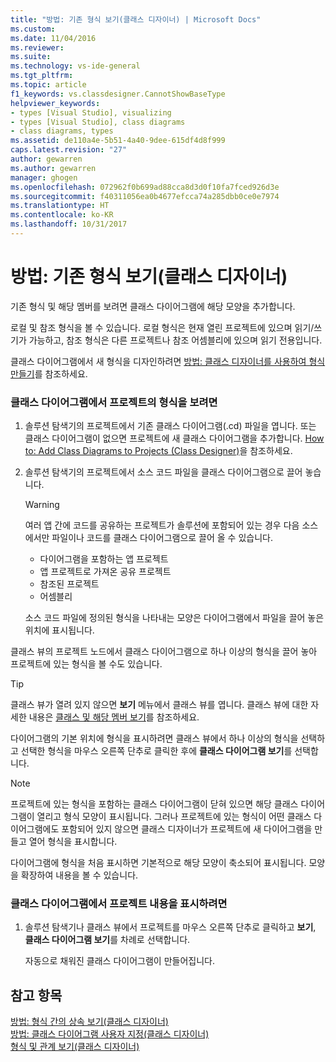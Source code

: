 ```yaml
---
title: "방법: 기존 형식 보기(클래스 디자이너) | Microsoft Docs"
ms.custom: 
ms.date: 11/04/2016
ms.reviewer: 
ms.suite: 
ms.technology: vs-ide-general
ms.tgt_pltfrm: 
ms.topic: article
f1_keywords: vs.classdesigner.CannotShowBaseType
helpviewer_keywords:
- types [Visual Studio], visualizing
- types [Visual Studio], class diagrams
- class diagrams, types
ms.assetid: de110a4e-5b51-4a40-9dee-615df4d8f999
caps.latest.revision: "27"
author: gewarren
ms.author: gewarren
manager: ghogen
ms.openlocfilehash: 072962f0b699ad88cca8d3d0f10fa7fced926d3e
ms.sourcegitcommit: f40311056ea0b4677efcca74a285dbb0ce0e7974
ms.translationtype: HT
ms.contentlocale: ko-KR
ms.lasthandoff: 10/31/2017
---
```

# <a name="how-to-view-existing-types-class-designer"></a>방법: 기존 형식 보기(클래스 디자이너)
기존 형식 및 해당 멤버를 보려면 클래스 다이어그램에 해당 모양을 추가합니다.  
  
 로컬 및 참조 형식을 볼 수 있습니다. 로컬 형식은 현재 열린 프로젝트에 있으며 읽기/쓰기가 가능하고, 참조 형식은 다른 프로젝트나 참조 어셈블리에 있으며 읽기 전용입니다.  
  
 클래스 다이어그램에서 새 형식을 디자인하려면 [방법: 클래스 디자이너를 사용하여 형식 만들기](../ide/how-to-create-types-by-using-class-designer.md)를 참조하세요.  
  
### <a name="to-see-types-in-a-project-on-a-class-diagram"></a>클래스 다이어그램에서 프로젝트의 형식을 보려면  
  
1.  솔루션 탐색기의 프로젝트에서 기존 클래스 다이어그램(.cd) 파일을 엽니다. 또는 클래스 다이어그램이 없으면 프로젝트에 새 클래스 다이어그램을 추가합니다. [How to: Add Class Diagrams to Projects (Class Designer)](../ide/how-to-add-class-diagrams-to-projects-class-designer.md)을 참조하세요.  
  
2.  솔루션 탐색기의 프로젝트에서 소스 코드 파일을 클래스 다이어그램으로 끌어 놓습니다.  
  
    > [!WARNING]
    >  여러 앱 간에 코드를 공유하는 프로젝트가 솔루션에 포함되어 있는 경우 다음 소스에서만 파일이나 코드를 클래스 다이어그램으로 끌어 올 수 있습니다.  
    >   
    >  -   다이어그램을 포함하는 앱 프로젝트  
    > -   앱 프로젝트로 가져온 공유 프로젝트  
    > -   참조된 프로젝트  
    > -   어셈블리  
  
     소스 코드 파일에 정의된 형식을 나타내는 모양은 다이어그램에서 파일을 끌어 놓은 위치에 표시됩니다.  
  
 클래스 뷰의 프로젝트 노드에서 클래스 다이어그램으로 하나 이상의 형식을 끌어 놓아 프로젝트에 있는 형식을 볼 수도 있습니다.  
  
> [!TIP]
>  클래스 뷰가 열려 있지 않으면 **보기** 메뉴에서 클래스 뷰를 엽니다. 클래스 뷰에 대한 자세한 내용은 [클래스 및 해당 멤버 보기](http://msdn.microsoft.com/en-us/71e9e8f3-261a-4e0c-87bf-5ec48b8bf333)를 참조하세요.  
  
 다이어그램의 기본 위치에 형식을 표시하려면 클래스 뷰에서 하나 이상의 형식을 선택하고 선택한 형식을 마우스 오른쪽 단추로 클릭한 후에 **클래스 다이어그램 보기**를 선택합니다.  
  
> [!NOTE]
>  프로젝트에 있는 형식을 포함하는 클래스 다이어그램이 닫혀 있으면 해당 클래스 다이어그램이 열리고 형식 모양이 표시됩니다. 그러나 프로젝트에 있는 형식이 어떤 클래스 다이어그램에도 포함되어 있지 않으면 클래스 디자이너가 프로젝트에 새 다이어그램을 만들고 열어 형식을 표시합니다.  
  
 다이어그램에 형식을 처음 표시하면 기본적으로 해당 모양이 축소되어 표시됩니다. 모양을 확장하여 내용을 볼 수 있습니다.  
  
### <a name="to-display-the-contents-of-a-project-in-a-class-diagram"></a>클래스 다이어그램에서 프로젝트 내용을 표시하려면  
  
1.  솔루션 탐색기나 클래스 뷰에서 프로젝트를 마우스 오른쪽 단추로 클릭하고 **보기**, **클래스 다이어그램 보기**를 차례로 선택합니다.  
  
     자동으로 채워진 클래스 다이어그램이 만들어집니다.  
  
## <a name="see-also"></a>참고 항목  
 [방법: 형식 간의 상속 보기(클래스 디자이너)](../ide/how-to-view-inheritance-between-types-class-designer.md)   
 [방법: 클래스 다이어그램 사용자 지정(클래스 디자이너)](../ide/how-to-customize-class-diagrams-class-designer.md)   
 [형식 및 관계 보기(클래스 디자이너)](../ide/viewing-types-and-relationships-class-designer.md)